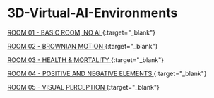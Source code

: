# 3D-Virtual-AI-Environments

[ROOM 01 - BASIC ROOM, NO AI ](https://kenoleon.github.io/3D-Virtual-AI-Environments/room_01/){:target="_blank"}

[ROOM 02 - BROWNIAN MOTION ](https://kenoleon.github.io/3D-Virtual-AI-Environments/room_02/){:target="_blank"}

[ROOM 03 - HEALTH & MORTALITY ](https://kenoleon.github.io/3D-Virtual-AI-Environments/room_03/){:target="_blank"}

[ROOM 04 - POSITIVE AND NEGATIVE ELEMENTS ](https://kenoleon.github.io/3D-Virtual-AI-Environments/room_04/){:target="_blank"}

[ROOM 05 - VISUAL PERCEPTION ](https://kenoleon.github.io/3D-Virtual-AI-Environments/room_05/){:target="_blank"}
